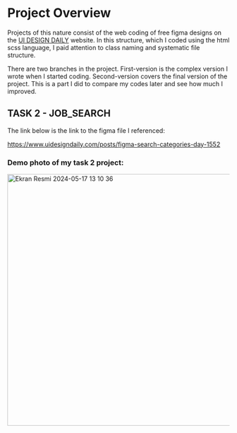 # Project Overview
Projects of this nature consist of the web coding of free figma designs on the [UI DESIGN DAILY](https://www.uidesigndaily.com/) website. In this structure, which I coded using the html scss language, I paid attention to class naming and systematic file structure.

There are two branches in the project. First-version is the complex version I wrote when I started coding. Second-version covers the final version of the project. This is a part I did to compare my codes later and see how much I improved.


## TASK 2 - JOB_SEARCH

The link below is the link to the figma file I referenced:

https://www.uidesigndaily.com/posts/figma-search-categories-day-1552


### Demo photo of my task 2 project:
<img width="570" alt="Ekran Resmi 2024-05-17 13 10 36" src="https://github.com/aysunurterzi/Mobven_Aysu_Projects/assets/80470813/979f100e-f8ec-41fb-9ae6-f672cf713610">

